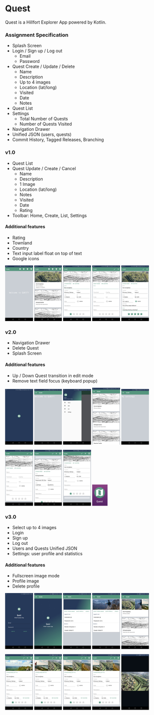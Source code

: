 # Quest

Quest is a Hillfort Explorer App powered by Kotlin.

### Assignment Specification
* Splash Screen
* Login / Sign up / Log out
  * Email
  * Password
* Quest Create / Update / Delete 
  * Name
  * Description
  * Up to 4 images
  * Location (lat/long)
  * Visited
  * Date
  * Notes
* Quest List 
* Settings
  * Total Number of Quests
  * Number of Quests Visited
* Navigation Drawer
* Unified JSON (users, quests)
* Commit History, Tagged Releases, Branching

### v1.0
* Quest List 
* Quest Update / Create / Cancel
  * Name
  * Description
  * 1 Image
  * Location (lat/long)
  * Notes
  * Visited
  * Date
  * Rating
* Toolbar: Home, Create, List, Settings

#### Additional features
* Rating
* Townland
* Country
* Text input label float on top of text
* Google icons

<p float="left">
    <img src="./images/v1_home.png" width="18%"/>
    <img src="./images/v1_list.png" width="18%"/>
    <img src="./images/v1_add.png" width="18%"/>
    <img src="./images/v1_new.png" width="18%"/>
    <img src="./images/v1_edit.png" width="18%"/>
</p>

### v2.0
* Navigation Drawer
* Delete Quest
* Splash Screen

#### Additional features
* Up / Down Quest transition in edit mode
* Remove text field focus (keyboard popup)

<p float="left">
    <img src="./images/v2_splash.png" width="18%"/>
    <img src="./images/v2_home.png" width="18%"/>
    <img src="./images/v2_navdrawer.png" width="18%"/>
    <img src="./images/v2_list.png" width="18%"/>
    <img src="./images/v2_settings.png" width="18%"/>
</p>

<p float="left">
    <img src="./images/v2_new.png" width="18%"/>
    <img src="./images/v2_editup.png" width="18%"/>
    <img src="./images/v2_editdown.png" width="18%"/>
    <img src="./images/v2_icon.png" width="10%"/>
</p>

### v3.0
* Select up to 4 images
* Login
* Sign up
* Log out
* Users and Quests Unified JSON
* Settings: user profile and statistics

#### Additional features
* Fullscreen image mode
* Profile image
* Delete profile

<p float="left">
    <img src="./images/v3_login.jpg" width="18%"/>
    <img src="./images/v3_home.jpg" width="18%"/>
    <img src="./images/v3_profile.jpg" width="18%"/>
    <img src="./images/v3_settings.jpg" width="18%"/>
    <img src="./images/v3_list.jpg" width="18%"/>
</p>

<p float="left">
    <img src="./images/v3_one.jpg" width="18%"/>
    <img src="./images/v3_two.jpg" width="18%"/>
    <img src="./images/v3_three.jpg" width="18%"/>
    <img src="./images/v3_four.jpg" width="18%"/>
    <img src="./images/v3_full.jpg" width="18%"/>
</p>